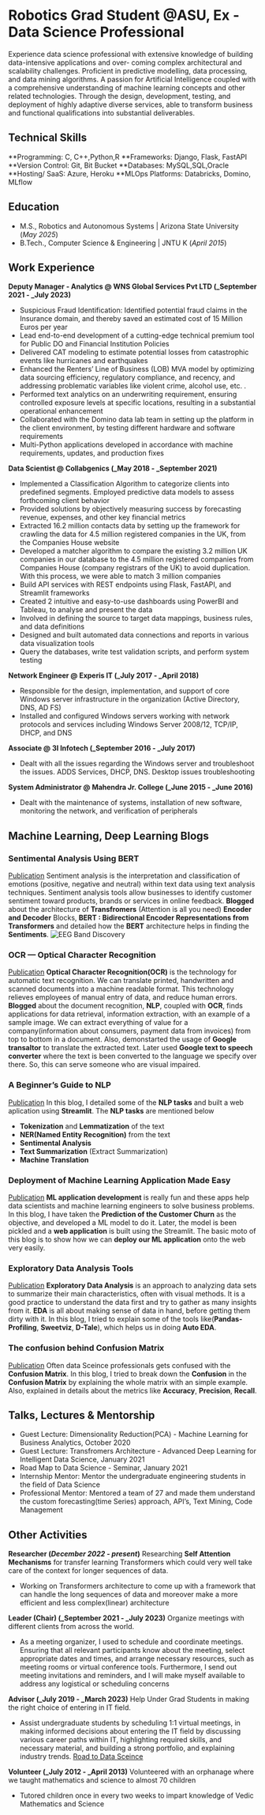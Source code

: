 # Robotics Grad Student @ASU, Ex -  Data Science Professional

Experience data science professional with extensive knowledge of building data-intensive applications and over- coming complex architectural and scalability challenges. Proficient in predictive modelling, data processing, and data mining algorithms. A passion for Artificial Intelligence coupled with a comprehensive understanding of machine learning concepts and other related technologies. Through the design, development, testing, and deployment of highly adaptive diverse services, able to transform business and functional qualifications into substantial deliverables.

## Technical Skills
**Programming: C, C++,Python,R 
**Frameworks: Django, Flask, FastAPI 
**Version Control: Git, Bit Bucket 
**Databases: MySQL,SQL,Oracle 
**Hosting/ SaaS: Azure, Heroku
**MLOps Platforms: Databricks, Domino, MLflow

## Education
- M.S., Robotics and Autonomous Systems | Arizona State University (_May 2025_)								       		
- B.Tech., Computer Science & Engineering	| JNTU K (_April 2015_)	 			        		

## Work Experience
**Deputy Manager - Analytics @ WNS Global Services Pvt LTD (_September 2021 - _July 2023)**
- Suspicious Fraud Identification: Identified potential fraud claims in the Insurance domain, and thereby saved an estimated cost of 15 Million Euros per year
- Lead end-to-end development of a cutting-edge technical premium tool for Public DO and Financial Institution Policies
- Delivered CAT modeling to estimate potential losses from catastrophic events like hurricanes and earthquakes
- Enhanced the Renters’ Line of Business (LOB) MVA model by optimizing data sourcing efficiency, regulatory compliance, and recency, and addressing problematic variables like violent crime, alcohol use, etc. . 
- Performed text analytics on an underwriting requirement, ensuring controlled exposure levels at specific locations, resulting in a substantial operational enhancement
- Collaborated with the Domino data lab team in setting up the platform in the client environment, by testing different hardware and software requirements
- Multi-Python applications developed in accordance with machine requirements, updates, and production fixes

**Data Scientist @ Collabgenics  (_May 2018 - _September 2021)**
- Implemented a Classification Algorithm to categorize clients into predefined segments. Employed predictive data models to assess forthcoming client behavior
- Provided solutions by objectively measuring success by forecasting revenue, expenses, and other key financial metrics
- Extracted 16.2 million contacts data by setting up the framework for crawling the data for 4.5 million registered companies in the UK, from the Companies House website
- Developed a matcher algorithm to compare the existing 3.2 million UK companies in our database to the 4.5 million registered companies from Companies House (company registrars of the UK) to avoid duplication. With this process, we were able to match 3 million companies
- Build API services with REST endpoints using Flask, FastAPI, and Streamlit frameworks
- Created 2 intuitive and easy-to-use dashboards using PowerBI and Tableau, to analyse and present the data
-	Involved in defining the source to target data mappings, business rules, and data definitions
-	Designed and built automated data connections and reports in various data visualization tools
-	Query the databases, write test validation scripts, and perform system testing

**Network Engineer @ Experis IT (_July 2017 - _April 2018)**
- Responsible for the design, implementation, and support of core Windows server infrastructure in the organization (Active Directory, DNS, AD FS)
-	Installed and configured Windows servers working with network protocols and services including Windows Server 2008/12, TCP/IP, DHCP, and DNS

**Associate @ 3I Infotech (_September 2016 - _July 2017)**
- Dealt with all the issues regarding the Windows server and troubleshoot the issues. ADDS Services, DHCP, DNS. Desktop issues troubleshooting
  
**System Administrator @ Mahendra Jr. College (_June 2015 - _June 2016)**
- Dealt with the maintenance of systems, installation of new software, monitoring the network, and verification of peripherals

## Machine Learning, Deep Learning Blogs
### Sentimental Analysis Using BERT
[Publication]([https://medium.com/@karteekmenda93/part-1-sentimental-analysis-using-bert-c030ca9b33b6])
Sentiment analysis is the interpretation and classification of emotions (positive, negative and neutral) within text data using text analysis techniques. Sentiment analysis tools allow businesses to identify customer sentiment toward products, brands or services in online feedback. **Blogged** about the architecture of **Transfromers** (Attention is all you need) **Encoder and Decoder** Blocks, **BERT : Bidirectional Encoder Representations from Transformers** and detailed how the **BERT** architecture helps in finding the **Sentiments**.
![EEG Band Discovery](/assets/img/eeg_band_discovery.jpeg)

### OCR — Optical Character Recognition
[Publication]([https://medium.com/@karteekmenda93/ocr-optical-character-recognition-f4317300fa8f])
**Optical Character Recognition(OCR)** is the technology for automatic text recognition. We can translate printed, handwritten and scanned documents into a machine readable format. This technology relieves employees of manual entry of data, and reduce human errors. **Blogged** about the document recognition, **NLP**, coupled with **OCR**, finds applications for data retrieval, information extraction, with an example of a sample image. We can extract everything of value for a company(information about consumers, payment data from invoices) from top to bottom in a document. Also, demonstarted the usage of **Google transaltor** to translate the extracted text. Later used **Google text to speech converter** where the text is been converted to the language we specify over there. So, this can serve someone who are visual impaired.

### A Beginner’s Guide to NLP
[Publication]([https://medium.com/@karteekmenda93/a-beginners-guide-to-nlp-da13fae5e885])
In this blog, I detailed some of the **NLP tasks** and built a web aplication using **Streamlit**. The **NLP tasks** are mentioned below
- **Tokenization** and **Lemmatization** of the text
- **NER(Named Entity Recognition)** from the text
- **Sentimental Analysis**
- **Text Summarization** (Extract Summarization)
- **Machine Translation**

### Deployment of Machine Learning Application Made Easy
[Publication]([https://medium.com/@karteekmenda93/deployment-of-machine-learning-application-made-easy-f61ba593c318])
**ML application development** is really fun and these apps help data scientists and machine learning engineers to solve business problems. In this blog, I have taken the **Prediction of the Customer Churn** as the objective, and developed a ML model to do it. Later, the model is been pickled and a **web application** is built using the Streamlit. The basic moto of this blog is to show how we can **deploy our ML application** onto the web very easily.

### Exploratory Data Analysis Tools
[Publication]([https://medium.com/@karteekmenda93/exploratory-data-analysis-tools-83ef538c879f])
**Exploratory Data Analysis** is an approach to analyzing data sets to summarize their main characteristics, often with visual methods. It is a good practice to understand the data first and try to gather as many insights from it. **EDA** is all about making sense of data in hand, before getting them dirty with it. In this blog, I tried to explain some of the tools like(**Pandas-Profiling**, **Sweetviz**, **D-Tale**), which helps us in doing **Auto EDA**.

### The confusion behind Confusion Matrix
[Publication]([https://medium.com/@karteekmenda93/the-confusion-behind-confusion-matrix-35bab6756137])
Often data Sceince professionals gets confused with the **Confusion Matrix**. In this blog, I tried to break down the **Confusion** in the **Confusion Matrix** by explaining the whole matrix with an simple example. Also, explained in details about the metrics like **Accuracy**, **Precision**, **Recall**.

## Talks, Lectures & Mentorship
- Guest Lecture: Dimensionality Reduction(PCA) - Machine Learning for Business Analytics, October 2020
- Guest Lecture: Transfromers Architecture - Advanced Deep Learning for Intelligent Data Science, January 2021
- Road Map to Data Science - Seminar, January 2021
- Internship Mentor: Mentor the undergraduate engineering students in the field of Data Science
- Professional Mentor: Mentored a team of 27 and made them understand the custom forecasting(time Series) approach, API’s, Text Mining, Code Management

## Other Activities
**Researcher (_December 2022 - present_)**
Researching **Self Attention Mechanisms** for transfer learning Transformers which could very well take care of the context for longer sequences of data.
- Working on Transformers architecture to come up with a framework that can handle the long sequences of data and moreover make a more efficient and less complex(linear) architecture

**Leader (Chair) (_September 2021 - _July 2023)**
Organize meetings with different clients from across the world.
- As a meeting organizer, I used to schedule and coordinate meetings. Ensuring that all relevant participants know about the meeting, select appropriate dates and times, and arrange necessary resources, such as meeting rooms or virtual conference tools. Furthermore, I send out meeting invitations and reminders, and I will make myself available to address any logistical or scheduling concerns

**Advisor (_July 2019 - _March 2023)**
Help Under Grad Students in making the right choice of entering in IT field.
- Assist undergraduate students by scheduling 1:1 virtual meetings, in making informed decisions about entering the IT field by discussing various career paths within IT, highlighting required skills, and necessary material, and building a strong portfolio, and explaining industry trends.
[Road to Data Sceince]([https://karteekmenda93-data-science-roadmap-streamlit-app-v31e2r.streamlit.app/])

**Volunteer (_July 2012 - _April 2013)**
Volunteered with an orphanage where we taught mathematics and science to almost 70 children
- Tutored children once in every two weeks to impart knowledge of Vedic Mathematics and Science
